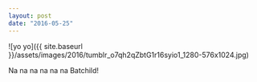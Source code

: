 ```yaml
---
layout: post
date: "2016-05-25"
---
```


![yo yo]({{ site.baseurl }}/assets/images/2016/tumblr_o7qh2qZbtG1r16syio1_1280-576x1024.jpg)

Na na na na na na Batchild!
